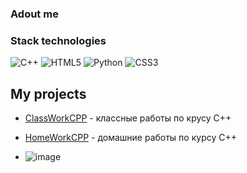 ### Adout me
### Stack technologies
![C++](https://img.shields.io/badge/c++-%2300599C.svg?style=for-the-badge&logo=c%2B%2B&logoColor=white) ![HTML5](https://img.shields.io/badge/html5-%23E34F26.svg?style=for-the-badge&logo=html5&logoColor=white) ![Python](https://img.shields.io/badge/python-3670A0?style=for-the-badge&logo=python&logoColor=ffdd54) ![CSS3](https://img.shields.io/badge/css3-%231572B6.svg?style=for-the-badge&logo=css3&logoColor=white)

## My projects
- [ClassWorkCPP](https://github.com/rqwhy/ClassWorkCPP) - классные работы по крусу C++
- [HomeWorkCPP](https://github.com/rqwhy/HomeWorkCPP/blob/main/README.md) - домашние работы по курсу C++

- ![image](https://github.com/rqwhy/rqwhy/assets/157617055/0f8afdd9-e267-4a7d-9cab-14a78ae38070)

